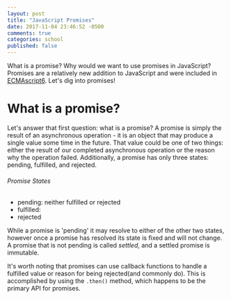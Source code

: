 ```yaml
---
layout: post
title: "JavaScript Promises"
date: 2017-11-04 23:46:52 -0500
comments: true
categories: school
published: false
---
```



What is a promise? Why would we want to use promises in JavaScript? Promises are a relatively new addition to JavaScript and were included in [ECMAscript6](http://es6-features.org/#Constants). Let's dig into promises!<!--more-->

# What is a promise?
Let's answer that first question: what is a promise? A promise is simply the result of an asynchronous operation - it is an object that may produce a single value some time in the future. That value could be one of two things: either the result of our completed asynchronous operation or the reason why the operation failed. Additionally, a promise has only three states: pending, fulfilled, and rejected.

###### Promise States
- pending: neither fulfilled or rejected
- fulfilled:
- rejected

While a promise is 'pending' it may resolve to either of the other two states, however once a promise has resolved its state is fixed and will not change. A promise that is not pending is called *settled*, and a settled promise is immutable.  

It's worth noting that promises can use callback functions to handle a fulfilled value or reason for being rejected(and commonly do). This is accomplished by using the `.then()` method, which happens to be the primary API for promises.
